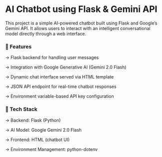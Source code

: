 # AI Chatbot using Flask & Gemini API

This project is a simple AI-powered chatbot built using Flask and Google’s Gemini API.
It allows users to interact with an intelligent conversational model directly through a web interface.

### 🚀 Features

-> Flask backend for handling user messages

-> Integration with Google Generative AI (Gemini 2.0 Flash)

-> Dynamic chat interface served via HTML template

-> JSON API endpoint for real-time chatbot responses

-> Environment variable-based API key configuration

### 🧠 Tech Stack

-> Backend: Flask (Python)

-> AI Model: Google Gemini 2.0 Flash

-> Frontend: HTML (chatbot UI)

-> Environment Management: python-dotenv
